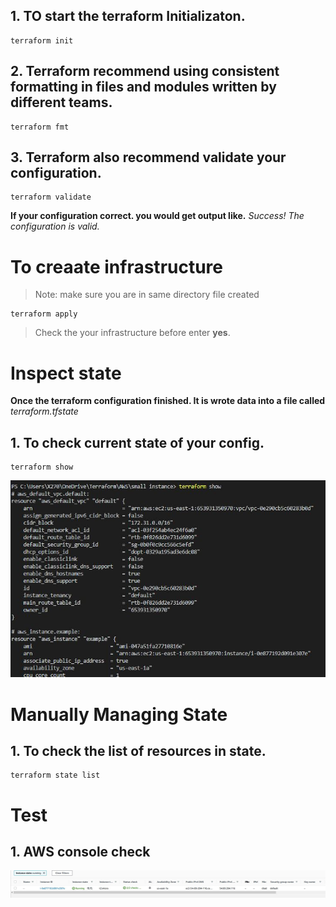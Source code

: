 ## 1. TO start the terraform Initializaton.
    terraform init
## 2. Terraform recommend using consistent formatting in files and modules written by different teams.
    terraform fmt
## 3. Terraform also recommend validate your configuration.
    terraform validate

 **If your configuration correct. you would get output like.** 
 *Success! The configuration is valid.*
# To creaate infrastructure 
> Note: make sure you are in same directory file created 

    terraform apply

> Check the your infrastructure before enter **yes**.
# Inspect state
**Once the terraform configuration finished. It is wrote data into a file called** *terraform.tfstate*

## 1. To check current state of your config.
    terraform show

![alt](https://github.com/sada498/Terraform/blob/main/AWS/img/terraformshow.JPG)
# Manually Managing State

## 1. To check the list of resources in state.
    terraform state list

# Test 
## 1. AWS console check

![alt](https://github.com/sada498/Terraform/blob/main/AWS/img/awsconsole.JPG)
